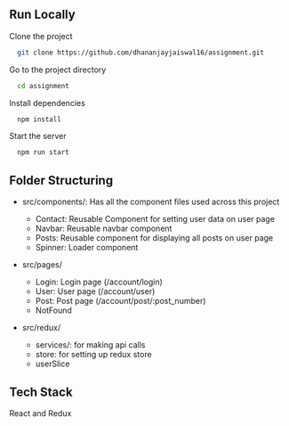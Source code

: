
## Run Locally

Clone the project

```bash
  git clone https://github.com/dhananjayjaiswal16/assignment.git
```

Go to the project directory

```bash
  cd assignment
```

Install dependencies

```bash
  npm install
```

Start the server

```bash
  npm run start
```


## Folder Structuring

- src/components/: Has all the component files used across this project
    - Contact: Reusable Component for setting user data on user page
    - Navbar: Reusable navbar component
    - Posts: Reusable component for displaying all posts on user page
    - Spinner: Loader component

- src/pages/
    - Login: Login page (/account/login)
    - User: User page (/account/user)
    - Post: Post page (/account/post/:post_number)
    - NotFound

- src/redux/
    - services/: for making api calls
    - store: for setting up redux store
    - userSlice

## Tech Stack
React and Redux

